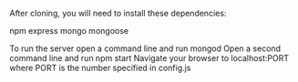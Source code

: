 After cloning, you will need to install these dependencies:

npm
express
mongo
mongoose

To run the server open a command line and run mongod
Open a second command line and run npm start
Navigate your browser to localhost:PORT where PORT is the number specified in config.js